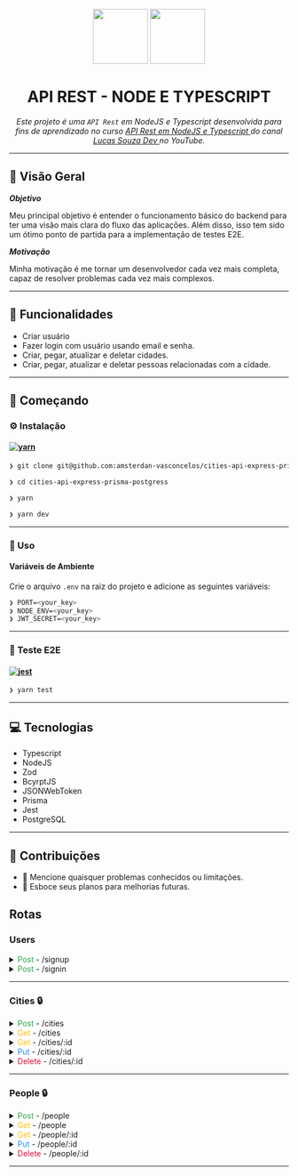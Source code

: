 <p align="center">
  <img src="https://img.icons8.com/?size=100&id=54087&format=png&color=000000" width="99">
  <img src="https://img.icons8.com/?size=100&id=uJM6fQYqDaZK&format=png&color=000000" width="99">
</p>
<h1 align="center">API REST - NODE E TYPESCRIPT</h1>
<p align="center">
  <em>Este projeto é uma <code>API Rest</code> em NodeJS e Typescript desenvolvida para fins de aprendizado no curso  
    <a href="https://www.youtube.com/playlist?list=PL29TaWXah3iaaXDFPgTHiFMBF6wQahurP">
      API Rest em NodeJS e Typescript
    </a> 
     do canal
    <a href="https://www.youtube.com/@LucasSouzaDev">
      Lucas Souza Dev
    </a>
      no YouTube.
  </em>
</p>

---

## 📍 Visão Geral

**_Objetivo_**

Meu principal objetivo é entender o funcionamento básico do backend para ter uma visão mais clara do fluxo das aplicações. Além disso, isso tem sido um ótimo ponto de partida para a implementação de testes E2E.

**_Motivação_**

Minha motivação é me tornar um desenvolvedor cada vez mais completa, capaz de resolver problemas cada vez mais complexos.

---

## 🧬 Funcionalidades

- Criar usuário
- Fazer login com usuário usando email e senha.
- Criar, pegar, atualizar e deletar cidades.
- Criar, pegar, atualizar e deletar pessoas relacionadas com a cidade.

---

## 🚀 Começando

### ⚙️ Instalação

#### [![yarn](https://img.shields.io/badge/Yarn-3775A9.svg?style=flat&logo=Yarn&logoColor=white)](https://github.com/jessicasantosb/api-rest)

```sh
❯ git clone git@github.com:amsterdan-vasconcelos/cities-api-express-prisma-postgress.git
```

```sh
❯ cd cities-api-express-prisma-postgress
```

```sh
❯ yarn
```

```sh
❯ yarn dev
```

---

### 🤖 Uso

#### Variáveis de Ambiente

Crie o arquivo `.env` na raiz do projeto e adicione as seguintes variáveis:

```sh
❯ PORT=<your_key>
❯ NODE_ENV=<your_key>
❯ JWT_SECRET=<your_key>
```

---

### 🧪 Teste E2E

#### [![jest](https://img.shields.io/badge/Jest-0A9EDC.svg?style=flat&logo=Jest&logoColor=white)](https://github.com/jessicasantosb/api-rest)

```sh
❯ yarn test
```

---

## 💻 Tecnologias

- Typescript
- NodeJS
- Zod
- BcyrptJS
- JSONWebToken
- Prisma
- Jest
- PostgreSQL

---

## 🤝 Contribuições

- 🔰 Mencione quaisquer problemas conhecidos ou limitações.
- 🐛 Esboce seus planos para melhorias futuras.

## Rotas

### Users

<details>
  <summary><span style="color: #28A745;">Post</span> - /signup</summary>

Dados esperados:

```json
{
  "name": "fulano",
  "email": "fulano@email.com",
  "password": "password"
}
```

Se o usuário for criado com sucessso a resposta recebida será um numéro, o id do registro no banco. E o status será 201.

```json
1
```

</details>

<details>
  <summary><span style="color: #28A745;">Post</span> - /signin</summary>
  
  Dados esperados:
  
  ```json
  {
    "email": "fulano@email.com",
    "password": "password"
  }
  ```

Se o usuário for logado com sucesso, um objeto contendo um token será retornado. E o status será 200.

```json
{
  "accessToken": "eyJhbGciOiJIUzI1NiIsInR5cCI6IkpXVCJ9.eyJ1aWQiOjMsImlhdCI6MTczNTkzNTU0MCwiZXhwIjoxNzM2MDIxOTQwfQ.K3i9ZHOr2yz4HYXv2VTUj_0-lzG88_zX1ktH_wtuMlg"
}
```

</details>

---

### Cities 🔒

<details>
  <summary><span style="color: #28A745;">Post</span> - /cities</summary>
  
  Dados esperados:
  
  ```json
  {
	  "name": "Cidade qualquer"
  }
  ```
  
  Se a cidade for criada com sucesso, será retornando um número, o id da cidade no banco.
  
  ```json
	  1
  ```
</details>
<details>
  <summary><span style="color: #FFC107;">Get</span> - /cities</summary>
  
  Se a busca for concluída com sucesso, será retornando um array vazio ou contendo todas as cidades.

```json
[]
```

</details>
<details>
  <summary><span style="color: #FFC107;">Get</span> - /cities/:id</summary>
  
  Dados esperados:
  Passe o id da cidade nos params da URL

Se a busca for concluída com sucesso, será retornado a cidade buscada.

```json
{
  "id": 1,
  "name": "Cidade Qualquer"
}
```

</details>
<details>
  <summary><span style="color: #1E90FF;">Put</span> - /cities/:id</summary>
  
  Conteúdo que ficará escondido até ser expandido.
</details>
<details>
  <summary><span style="color: #DC143C;">Delete</span> - /cities/:id</summary>
  
  Conteúdo que ficará escondido até ser expandido.
</details>

---

### People 🔒

<details>
  <summary><span style="color: #28A745;">Post</span> - /people</summary>
  
  Conteúdo que ficará escondido até ser expandido.
</details>
<details>
  <summary><span style="color: #FFC107;">Get</span> - /people</summary>
  
  Conteúdo que ficará escondido até ser expandido.
</details>
<details>
  <summary><span style="color: #FFC107;">Get</span> - /people/:id</summary>
  
  Conteúdo que ficará escondido até ser expandido.
</details>
<details>
  <summary><span style="color: #1E90FF;">Put</span> - /people/:id</summary>
  
  Conteúdo que ficará escondido até ser expandido.
</details>
<details>
  <summary><span style="color: #DC143C;">Delete</span> - /people/:id</summary>
  
  Conteúdo que ficará escondido até ser expandido.
</details>

---
